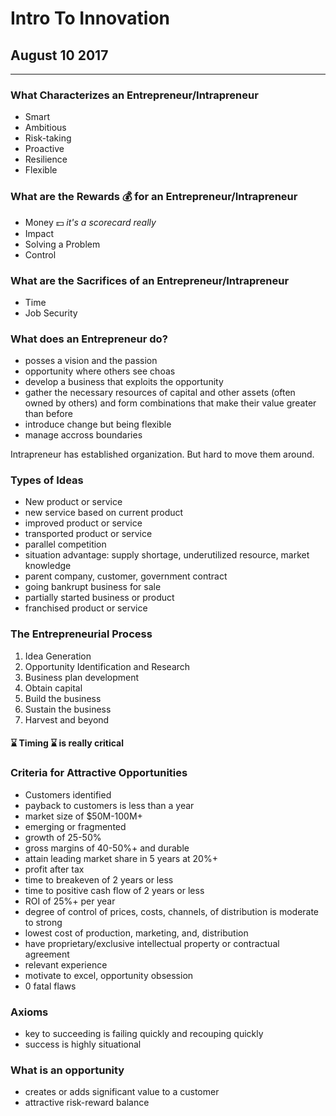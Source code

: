 # Intro To Innovation
## August 10 2017

---

### What Characterizes an Entrepreneur/Intrapreneur
* Smart
* Ambitious
* Risk-taking
* Proactive
* Resilience
* Flexible

### What are the Rewards :moneybag: for an Entrepreneur/Intrapreneur
* Money :dollar: *it's a scorecard really*
* Impact
* Solving a Problem
* Control

### What are the Sacrifices of an Entrepreneur/Intrapreneur
* Time
* Job Security

### What does an Entrepreneur do?
* posses a vision and the passion
* opportunity where others see choas
* develop a business that exploits the opportunity
* gather the necessary resources of capital and other assets (often owned by others) and form combinations that make their value greater than before
* introduce change but being flexible
* manage accross boundaries

Intrapreneur has established organization. But hard to move them around. 

### Types of Ideas
* New product or service
* new service based on current product
* improved product or service
* transported product or service
* parallel competition 
* situation advantage: supply shortage, underutilized resource, market knowledge
* parent company, customer, government contract
* going bankrupt business for sale
* partially started business or product
* franchised product or service

### The Entrepreneurial Process
1. Idea Generation
2. Opportunity Identification and Research
3. Business plan development
4. Obtain capital
5. Build the business
6. Sustain the business
7. Harvest and beyond

#### :hourglass: Timing :hourglass: is really critical

### Criteria for Attractive Opportunities
* Customers identified 
* payback to customers is less than a year
* market size of $50M-100M+
* emerging or fragmented
* growth of 25-50%
* gross margins of 40-50%+ and durable
* attain leading market share in 5 years at 20%+
* profit after tax 
* time to breakeven of 2 years or less
* time to positive cash flow of 2 years or less
* ROI of 25%+ per year
* degree of control of prices, costs, channels, of distribution is moderate to strong
* lowest cost of production, marketing, and, distribution
* have proprietary/exclusive intellectual property or contractual agreement
* relevant experience
* motivate to excel, opportunity obsession
* 0 fatal flaws

### Axioms

* key to succeeding is failing quickly and recouping quickly 
* success is highly situational

### What is an opportunity
* creates or adds significant value to a customer
* attractive risk-reward balance

